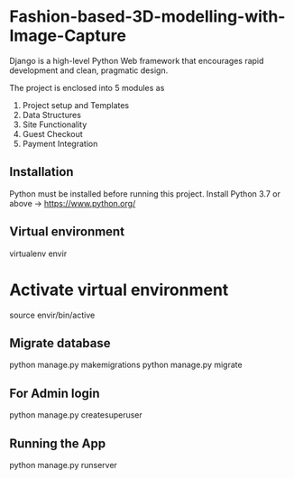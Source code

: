 # Fashion-based-3D-modelling-with-Image-Capture
Django is a high-level Python Web framework that encourages rapid development and clean, pragmatic design.

The project is enclosed into 5 modules as
1. Project setup and Templates
2. Data Structures
3. Site Functionality
4. Guest Checkout
5. Payment Integration

## Installation
Python must be installed before running this project. 
Install Python 3.7 or above -> https://www.python.org/ 

## Virtual environment
virtualenv envir
# Activate virtual environment
source envir/bin/active

## Migrate database
python manage.py makemigrations
python manage.py migrate

## For Admin login
python manage.py createsuperuser

## Running the App 
python manage.py runserver
